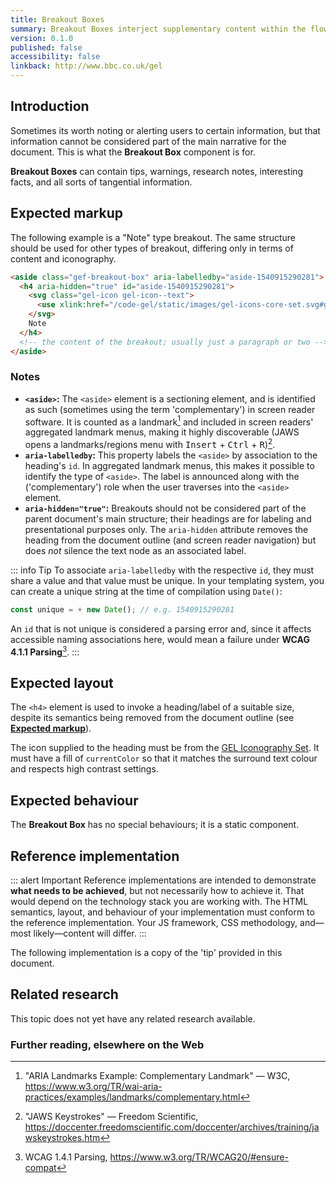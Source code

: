 ```yaml
---
title: Breakout Boxes
summary: Breakout Boxes interject supplementary content within the flow of a document
version: 0.1.0
published: false
accessibility: false
linkback: http://www.bbc.co.uk/gel
---
```


## Introduction

Sometimes its worth noting or alerting users to certain information, but that information cannot be considered part of the main narrative for the document. This is what the **Breakout Box** component is for. 

**Breakout Boxes** can contain tips, warnings, research notes, interesting facts, and all sorts of tangential information.

## Expected markup

The following example is a "Note" type breakout. The same structure should be used for other types of breakout, differing only in terms of content and iconography.

```html
<aside class="gef-breakout-box" aria-labelledby="aside-1540915290281">
  <h4 aria-hidden="true" id="aside-1540915290281">
    <svg class="gel-icon gel-icon--text">
      <use xlink:href="/code-gel/static/images/gel-icons-core-set.svg#gel-icon-info"></use>
    </svg>
    Note
  </h4>
  <!-- the content of the breakout; usually just a paragraph or two -->
</aside>
```

### Notes

* **`<aside>`:** The `<aside>` element is a sectioning element, and is identified as such (sometimes using the term 'complementary') in screen reader software. It is counted as a landmark[^1] and included in screen readers' aggregated landmark menus, making it highly discoverable (JAWS opens a landmarks/regions menu with <kbd>Insert</kbd> + <kbd>Ctrl</kbd> + <kbd>R</kbd>)[^2].
* **`aria-labelledby`:** This property labels the `<aside>` by association to the heading's `id`. In aggregated landmark menus, this makes it possible to identify the type of `<aside>`. The label is announced along with the ('complementary') role when the user traverses into the `<aside>` element.
* **`aria-hidden="true"`:** Breakouts should not be considered part of the parent document's main structure; their headings are for labeling and presentational purposes only. The `aria-hidden` attribute removes the heading from the document outline (and screen reader navigation) but does _not_ silence the text node as an associated label.

::: info Tip
To associate `aria-labelledby` with the respective `id`, they must share a value and that value must be unique. In your templating system, you can create a unique string at the time of compilation using `Date()`:

```js
const unique = + new Date(); // e.g. 1540915290281
```

An `id` that is not unique is considered a parsing error and, since it affects accessible naming associations here, would mean a failure under **WCAG 4.1.1 Parsing**[^3].
:::

## Expected layout

The `<h4>` element is used to invoke a heading/label of a suitable size, despite its semantics being removed from the document outline (see [**Expected markup**](#expected-markup)).

The icon supplied to the heading must be from the [GEL Iconography Set](http://bbc.github.io/gel-iconography/). It must have a fill of `currentColor` so that it matches the surround text colour and respects high contrast settings.

## Expected behaviour

The **Breakout Box** has no special behaviours; it is a static component. 

## Reference implementation

::: alert Important
Reference implementations are intended to demonstrate **what needs to be achieved**, but not necessarily how to achieve it. That would depend on the technology stack you are working with. The HTML semantics, layout, and behaviour of your implementation must conform to the reference implementation. Your JS framework, CSS methodology, and—most likely—content will differ.
:::

The following implementation is a copy of the 'tip' provided in this document.

<include src="components/demos/breakout-boxes.html">

<cta label="Open in new window" href="../demos/breakout-boxes/">


## Related research

This topic does not yet have any related research available.

### Further reading, elsewhere on the Web

[^1]: "ARIA Landmarks Example: Complementary Landmark" — W3C, <https://www.w3.org/TR/wai-aria-practices/examples/landmarks/complementary.html>
[^2]: "JAWS Keystrokes" — Freedom Scientific, <https://doccenter.freedomscientific.com/doccenter/archives/training/jawskeystrokes.htm>
[^3]: WCAG 1.4.1 Parsing, <https://www.w3.org/TR/WCAG20/#ensure-compat>